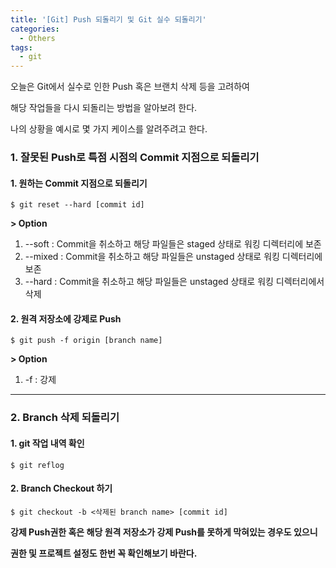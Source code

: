 ```yaml
---
title: '[Git] Push 되돌리기 및 Git 실수 되돌리기'
categories:
  - Others
tags:
  - git
---
```


오늘은 Git에서 실수로 인한 Push 혹은 브랜치 삭제 등을 고려하여

해당 작업들을 다시 되돌리는 방법을 알아보려 한다.

나의 상황을 예시로 몇 가지 케이스를 알려주려고 한다.

### 1. 잘못된 Push로 특점 시점의 Commit 지점으로 되돌리기

#### 1. 원하는 Commit 지점으로 되돌리기

```console
$ git reset --hard [commit id]
```

**> Option**

1. --soft : Commit을 취소하고 해당 파일들은 staged 상태로 워킹 디렉터리에 보존
2. --mixed : Commit을 취소하고 해당 파일들은 unstaged 상태로 워킹 디렉터리에 보존
3. --hard : Commit을 취소하고 해당 파일들은 unstaged 상태로 워킹 디렉터리에서 삭제

#### 2. 원격 저장소에 강제로 Push

```console
$ git push -f origin [branch name]
```

**> Option**

1. -f : 강제

---

### 2. Branch 삭제 되돌리기

#### 1. git 작업 내역 확인

```console
$ git reflog
```

#### 2. Branch Checkout 하기

```console
$ git checkout -b <삭제된 branch name> [commit id]
```

**강제 Push권한 혹은 해당 원격 저장소가 강제 Push를 못하게 막혀있는 경우도 있으니**

**권한 및 프로젝트 설정도 한번 꼭 확인해보기 바란다.**
